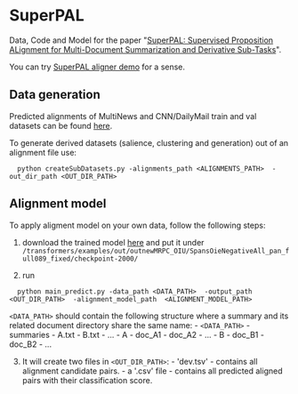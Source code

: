 # SuperPAL

Data, Code and Model for the paper "[SuperPAL: Supervised Proposition ALignment for Multi-Document Summarization and Derivative Sub-Tasks](https://arxiv.org/abs/2009.00590)".

You can try [SuperPAL aligner demo](https://nlp.biu.ac.il/~ernstor1/SuperPAL_IU/) for a sense.


## Data generation ##

Predicted alignments of MultiNews and CNN/DailyMail train and val datasets can be found [here](https://drive.google.com/drive/folders/1JnRrdbENzBLpbae5ZIKmil1fuZhm2toc?usp=sharing).

To generate derived datasets (salience, clustering and generation) out of an alignment file use:
```
  python createSubDatasets.py -alignments_path <ALIGNMENTS_PATH>  -out_dir_path <OUT_DIR_PATH>
```

## Alignment model ##
To apply aligment model on your own data, follow the following steps:
  1. download the trained model [here](https://drive.google.com/drive/folders/1kTaZQVxUm-RWbF71QpOue5xDuV7-IP2i?usp=sharing) and put it under       `/transformers/examples/out/outnewMRPC_OIU/SpansOieNegativeAll_pan_full089_fixed/checkpoint-2000/`

  2. run
```
  python main_predict.py -data_path <DATA_PATH>  -output_path <OUT_DIR_PATH>  -alignment_model_path  <ALIGNMENT_MODEL_PATH>
```
  `<DATA_PATH>` should contain the following structure where a summary and its related document directory share the same name:
      - `<DATA_PATH>`
        - summaries
          - A.txt
          - B.txt
          - ...
        - A
          - doc_A1
          - doc_A2
          - ...
        - B
          - doc_B1
          - doc_B2
          - ...
         
  3. It will create two files in `<OUT_DIR_PATH>`:
    - 'dev.tsv' - contains all alignment candidate pairs.
    - a '.csv' file - contains all predicted aligned pairs with their classification score.
